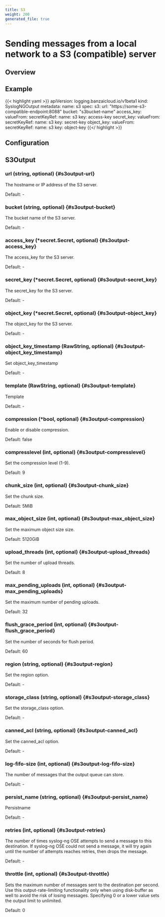```yaml
---
title: S3
weight: 200
generated_file: true
---
```


# Sending messages from a local network to a S3 (compatible) server
## Overview

## Example
{{< highlight yaml >}}
apiVersion: logging.banzaicloud.io/v1beta1
kind: SyslogNGOutput
metadata:
name: s3
spec:
s3:
  url: "https://some-s3-compatible-endpoint:8088"
  bucket: "s3bucket-name"
  access_key:
    valueFrom:
      secretKeyRef:
        name: s3
        key: access-key
  secret_key:
    valueFrom:
      secretKeyRef:
        name: s3
        key: secret-key
  object_key:
    valueFrom:
      secretKeyRef:
        name: s3
        key: object-key
{{</ highlight >}}


## Configuration
## S3Output

### url (string, optional) {#s3output-url}

The hostname or IP address of the S3 server. 

Default: -

### bucket (string, optional) {#s3output-bucket}

The bucket name of the S3 server. 

Default: -

### access_key (*secret.Secret, optional) {#s3output-access_key}

The access_key for the S3 server. 

Default: -

### secret_key (*secret.Secret, optional) {#s3output-secret_key}

The secret_key for the S3 server. 

Default: -

### object_key (*secret.Secret, optional) {#s3output-object_key}

The object_key for the S3 server. 

Default: -

### object_key_timestamp (RawString, optional) {#s3output-object_key_timestamp}

Set object_key_timestamp 

Default: -

### template (RawString, optional) {#s3output-template}

Template 

Default: -

### compression (*bool, optional) {#s3output-compression}

Enable or disable compression.  

Default:  false

### compresslevel (int, optional) {#s3output-compresslevel}

Set the compression level (1-9).  

Default:  9

### chunk_size (int, optional) {#s3output-chunk_size}

Set the chunk size.  

Default:  5MiB

### max_object_size (int, optional) {#s3output-max_object_size}

Set the maximum object size size.  

Default:  5120GiB

### upload_threads (int, optional) {#s3output-upload_threads}

Set the number of upload threads.  

Default:  8

### max_pending_uploads (int, optional) {#s3output-max_pending_uploads}

Set the maximum number of pending uploads.  

Default:  32

### flush_grace_period (int, optional) {#s3output-flush_grace_period}

Set the number of seconds for flush period.  

Default:  60

### region (string, optional) {#s3output-region}

Set the region option. 

Default: -

### storage_class (string, optional) {#s3output-storage_class}

Set the storage_class option. 

Default: -

### canned_acl (string, optional) {#s3output-canned_acl}

Set the canned_acl option. 

Default: -

### log-fifo-size (int, optional) {#s3output-log-fifo-size}

The number of messages that the output queue can store. 

Default: -

### persist_name (string, optional) {#s3output-persist_name}

Persistname 

Default: -

### retries (int, optional) {#s3output-retries}

The number of times syslog-ng OSE attempts to send a message to this destination. If syslog-ng OSE could not send a message, it will try again until the number of attempts reaches retries, then drops the message. 

Default: -

### throttle (int, optional) {#s3output-throttle}

Sets the maximum number of messages sent to the destination per second. Use this output-rate-limiting functionality only when using disk-buffer as well to avoid the risk of losing messages. Specifying 0 or a lower value sets the output limit to unlimited.  

Default:  0


